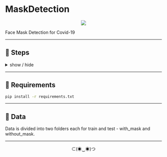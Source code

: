 # MaskDetection


<div align="center">

![][logo-url]

</div>



Face Mask Detection for Covid-19

---

## 🌼 Steps  
<details>
<summary>
  show / hide
</summary>

- **Train**  
  Train the model on image data of people with and without mask - TrainMaskDetection.ipynb (save the model)
- **Test**  
  Test the model in real time from video feed with opencv - TestMaskDetection.py (key 0 to quit)

</details>

---

## 📀 Requirements  

```bash
pip install -r requirements.txt
```

---
## 📘 Data  

Data is divided into two folders each for train and test - with_mask and without_mask.

---

<div align="center">
  
⊂(◉‿◉)つ

</div>


[logo-url]: https://github.com/suvz47/MaskDetection/blob/main/data/thumbnails/facemask.jpg



